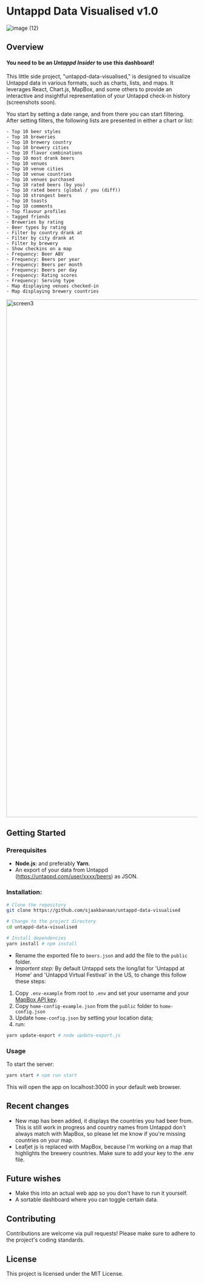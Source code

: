 # Untappd Data Visualised v1.0

![image (12)](https://github.com/sjaakbanaan/untappd-data-visualised/assets/2773301/15cb9e08-a187-458a-83b4-bf0355f600b6)

## Overview
#### You need to be an _Untappd Insider_ to use this dashboard!

This little side project, "untappd-data-visualised," is designed to visualize Untappd data in various formats, such as charts, lists, and maps. It leverages React, Chart.js, MapBox, and some others to provide an interactive and insightful representation of your Untappd check-in history (screenshots soon).

You start by setting a date range, and from there you can start filtering. After setting filters, the following lists are presented in either a chart or list:
```
- Top 10 beer styles
- Top 10 breweries
- Top 10 brewery country
- Top 10 brewery cities
- Top 10 flavor combinations
- Top 10 most drank beers
- Top 10 venues
- Top 10 venue cities
- Top 10 venue countries
- Top 10 venues purchased
- Top 10 rated beers (by you)
- Top 10 rated beers (global / you (diff))
- Top 10 strongest beers
- Top 10 toasts
- Top 10 comments
- Top flavour profiles
- Tagged friends
- Breweries by rating
- Beer types by rating
- Filter by country drank at
- Filter by city drank at
- Filter by brewery
- Show checkins on a map
- Frequency: Beer ABV
- Frequency: Beers per year
- Frequency: Beers per month
- Frequency: Beers per day
- Frequency: Rating scores
- Frequency: Serving type
- Map displaying venues checked-in
- Map displaying brewery countries
```

<img width="1362" alt="screen3" src="https://github.com/sjaakbanaan/untappd-data-visualised/assets/2773301/1b342d5d-cb33-4512-a69e-08bb0575bd6a">


## Getting Started

### Prerequisites

- **Node.js**: and preferably **Yarn**.
- An export of your data from Untappd (https://untappd.com/user/xxxx/beers) as JSON.

### Installation:

```bash
# Clone the repository
git clone https://github.com/sjaakbanaan/untappd-data-visualised

# Change to the project directory
cd untappd-data-visualised

# Install dependencies
yarn install # npm install
```

- Rename the exported file to `beers.json` and add the file to the `public` folder.
- _Importent step:_ By default Untappd sets the long/lat for 'Untappd at Home' and 'Untappd Virtual Festival' in the US, to change this follow these steps:
1. Copy `.env-example` from root to `.env` and set your username and your [MapBox API key](https://account.mapbox.com/).
2. Copy `home-config-example.json` from the `public` folder to `home-config.json` 
3. Update `home-config.json` by setting your location data;
4. run: 
```bash
yarn update-export # node update-export.js
```

### Usage

To start the server:

```bash
yarn start # npm run start
```

This will open the app on localhost:3000 in your default web browser.

## Recent changes

- New map has been added, it displays the countries you had beer from. This is still work in progress and country names from Untappd don't always match with MapBox, so please let me know if you're missing countries on your map.
- Leafjet js is replaced with MapBox, because I'm working on a map that highlights the brewery countries. Make sure to add your key to the .env file.

## Future wishes

- Make this into an actual web app so you don't have to run it yourself.
- A sortable dashboard where you can toggle certain data.

## Contributing

Contributions are welcome via pull requests! Please make sure to adhere to the project's coding standards.

## License

This project is licensed under the MIT License.
